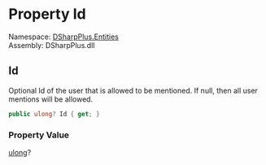 # Property Id

Namespace: [DSharpPlus.Entities](DSharpPlus.Entities.md)  
Assembly: DSharpPlus.dll

## <a id="DSharpPlus_Entities_UserMention_Id"></a>Id

Optional Id of the user that is allowed to be mentioned. If null, then all user mentions will be allowed.

```csharp
public ulong? Id { get; }
```

### Property Value

[ulong](https://learn.microsoft.com/dotnet/api/system.uint64)?

